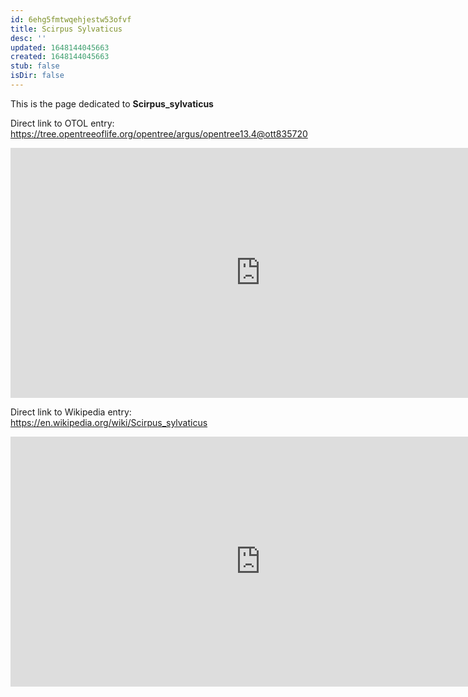 ```yaml
---
id: 6ehg5fmtwqehjestw53ofvf
title: Scirpus Sylvaticus
desc: ''
updated: 1648144045663
created: 1648144045663
stub: false
isDir: false
---
```

This is the page dedicated to **Scirpus_sylvaticus**


Direct link to OTOL entry: https://tree.opentreeoflife.org/opentree/argus/opentree13.4@ott835720



<html>
    <body>
    <iframe src="https://tree.opentreeoflife.org/opentree/argus/opentree13.4@ott835720"
    width="800" height="400" frameborder="0" allowfullscreen> </iframe>
    </body>
</html>
    


Direct link to Wikipedia entry: https://en.wikipedia.org/wiki/Scirpus_sylvaticus



<html>
    <body>
    <iframe src="https://en.wikipedia.org/wiki/Scirpus_sylvaticus"
    width="800" height="400" frameborder="0" allowfullscreen> </iframe>
    </body>
</html>
    

